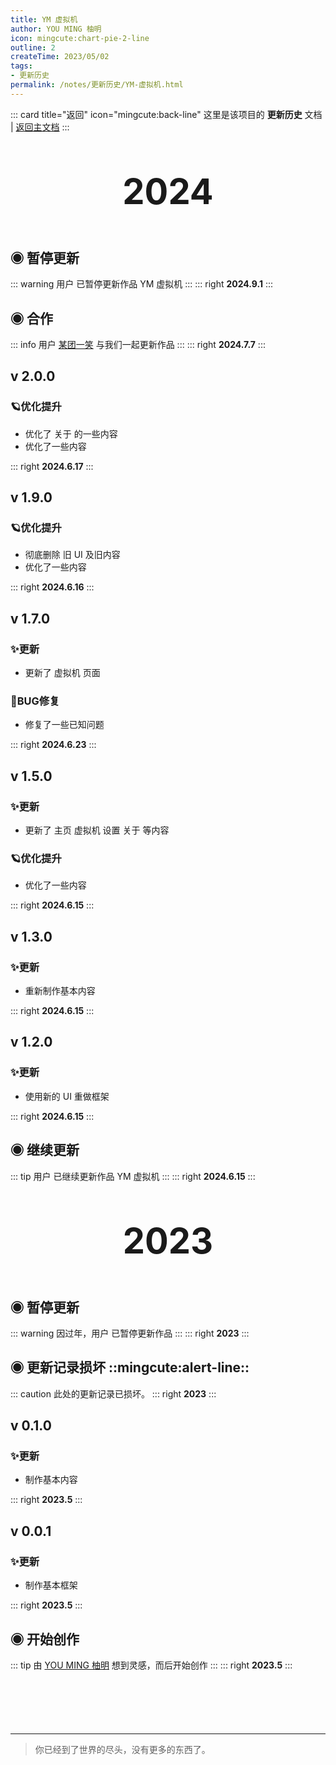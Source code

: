```yaml
---
title: YM 虚拟机
author: YOU MING 柚明
icon: mingcute:chart-pie-2-line
outline: 2
createTime: 2023/05/02
tags:
- 更新历史
permalink: /notes/更新历史/YM-虚拟机.html
---
```


::: card title="返回" icon="mingcute:back-line"
这里是该项目的 **更新历史** 文档 | [返回主文档](/notes/YM-虚拟机.html)
:::

<div style="text-align: center; ">
    <p style="font-size: 56px; font-weight: 650; margin-top: 60px">2024</p>
</div>


## ◉ 暂停更新
::: warning 用户 <Badge text="柚明" type="tip" /> 已暂停更新作品 YM 虚拟机
:::
::: right
**2024.9.1**
:::


## ◉ 合作
::: info 用户 [某团一笑](/friends/) 与我们一起更新作品
:::
::: right
**2024.7.7**
:::


## v 2.0.0 <Badge text="内测版" color="#8e5cd9" bg-color="rgba(159, 122, 234, 0.16)" />
### 🪐优化提升

- 优化了 关于 的一些内容
- 优化了一些内容

::: right
**2024.6.17**
:::


## v 1.9.0 <Badge text="内测版" color="#8e5cd9" bg-color="rgba(159, 122, 234, 0.16)" />
### 🪐优化提升

- 彻底删除 旧 UI 及旧内容
- 优化了一些内容

::: right
**2024.6.16**
:::


## v 1.7.0 <Badge text="内测版" color="#8e5cd9" bg-color="rgba(159, 122, 234, 0.16)" />
### ✨更新

- 更新了 虚拟机 页面

### 🐛BUG修复
- 修复了一些已知问题

::: right
**2024.6.23**
:::


## v 1.5.0 <Badge text="内测版" color="#8e5cd9" bg-color="rgba(159, 122, 234, 0.16)" />
### ✨更新

- 更新了 主页   虚拟机   设置   关于 等内容

### 🪐优化提升

- 优化了一些内容

::: right
**2024.6.15**
:::


## v 1.3.0 <Badge text="内测版" color="#8e5cd9" bg-color="rgba(159, 122, 234, 0.16)" />
### ✨更新

- 重新制作基本内容

::: right
**2024.6.15**
:::


## v 1.2.0 <Badge text="内测版" color="#8e5cd9" bg-color="rgba(159, 122, 234, 0.16)" />
### ✨更新

- 使用新的 UI 重做框架

::: right
**2024.6.15**
:::


## ◉ 继续更新
::: tip 用户 <Badge text="柚明" type="tip" /> 已继续更新作品  YM 虚拟机 
:::
::: right
**2024.6.15**
:::


<div style="text-align: center; ">
    <p style="font-size: 56px; font-weight: 650; margin-top: 60px">2023</p>
</div>


## ◉ 暂停更新
::: warning 因过年，用户 <Badge text="柚明" type="tip" /> 已暂停更新作品
:::
::: right
**2023**
:::


## ◉ 更新记录损坏 ::mingcute:alert-line::
::: caution 此处的更新记录已损坏。
::: right
**2023**
:::


## v 0.1.0 <Badge text="内测版" color="#8e5cd9" bg-color="rgba(159, 122, 234, 0.16)" />
### ✨更新

- 制作基本内容

::: right
**2023.5**
:::


## v 0.0.1 <Badge text="内测版" color="#8e5cd9" bg-color="rgba(159, 122, 234, 0.16)" />
### ✨更新

- 制作基本框架

::: right
**2023.5**
:::


## ◉ 开始创作
::: tip 由 [YOU MING 柚明](/notes/更多/工作室.html#you-ming-柚明) 想到灵感，而后开始创作
:::
::: right
**2023.5**
:::

<p style="margin-top: 100px"></p>

---

> 你已经到了世界的尽头，没有更多的东西了。